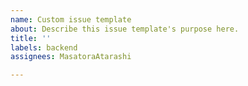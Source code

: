 ```yaml
---
name: Custom issue template
about: Describe this issue template's purpose here.
title: ''
labels: backend
assignees: MasatoraAtarashi

---
```



